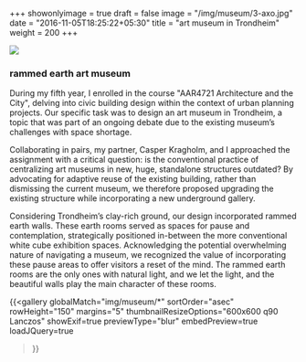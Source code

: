 +++
showonlyimage = true
draft = false
image = "/img/museum/3-axo.jpg"
date = "2016-11-05T18:25:22+05:30"
title = "art museum in Trondheim"
weight = 200
+++

<!--more-->
![](/img/museum/9-sequence.png) 
 
### rammed earth art museum 

During my fifth year, I enrolled in the course
"AAR4721 Architecture and the City", delving into
civic building design within the context of urban
planning projects. Our specific task was to design
an art museum in Trondheim, a topic that was
part of an ongoing debate due to the existing
museum’s challenges with space shortage.

Collaborating in pairs, my partner, Casper Kragholm, and I approached
the assignment with a critical question:
is the conventional practice of centralizing art
museums in new, huge, standalone structures
outdated? By advocating for adaptive reuse of
the existing building, rather than dismissing the
current museum, we therefore proposed upgrading
the existing structure while incorporating a
new underground gallery.

Considering Trondheim’s clay-rich ground, our
design incorporated rammed earth walls. These
earth rooms served as spaces for pause and
contemplation, strategically positioned in-between
the more conventional white cube exhibition
spaces. Acknowledging the potential
overwhelming nature of navigating a museum,
we recognized the value of incorporating these
pause areas to offer visitors a reset of the mind.
The rammed earth rooms are the only ones with
natural light, and we let the light, and the beautiful
walls play the main character of these rooms.

{{<gallery
    globalMatch="img/museum/*"
    sortOrder="asec"
    rowHeight="150"
    margins="5"
    thumbnailResizeOptions="600x600 q90 Lanczos"
    showExif=true
    previewType="blur"
    embedPreview=true
    loadJQuery=true
>}}